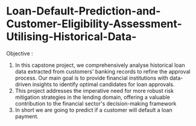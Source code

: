# Loan-Default-Prediction-and-Customer-Eligibility-Assessment-Utilising-Historical-Data-

Objective :
   1. In this capstone project, we comprehensively analyse historical loan data extracted from 
customers' banking records to refine the approval process. Our main goal is to provide 
financial institutions with data-driven insights to identify optimal candidates for loan 
approvals. 
   2. This project addresses the imperative need for more robust risk mitigation 
strategies in the lending domain, offering a valuable contribution to the financial sector's 
decision-making framework
   3. In short we are going to predict if a customer will default a loan payment.
